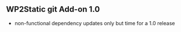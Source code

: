 ## WP2Static git Add-on 1.0

 - non-functional dependency updates only but time for a 1.0 release



